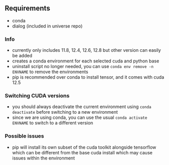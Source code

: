 ## Requirements
- conda
- dialog (included in universe repo)

### Info
- currently only includes 11.8, 12.4, 12.6, 12.8 but other version can easily be added
- creates a conda environment for each selected cuda and python base
- uninstall script no longer needed, you can use `conda env remove -n ENVNAME` to remove the environments
- pip is recommended over conda to install tensor, and it comes with cuda 12.5

### Switching CUDA versions
- you should always deactivate the current environment using `conda deactivate` before switching to a new environment
- since we are using conda, you can use the usual `conda activate ENVNAME` to switch to a different version

### Possible issues
- pip will install its own subset of the cuda toolkit alongside tensorflow which can be different from the base cuda install which may cause issues within the environment